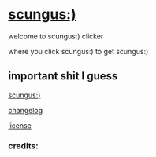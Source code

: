 # [scungus:)](https://voidei.github.io/scungusclicker)

welcome to scungus:\) clicker

where you click scungus:\) to get scungus:\)

## important shit I guess

[scungus:\)](https://voidei.github.io/scungusclicker/)

[changelog](changelog.md)

[license](LICENSE)

### credits&colon;
